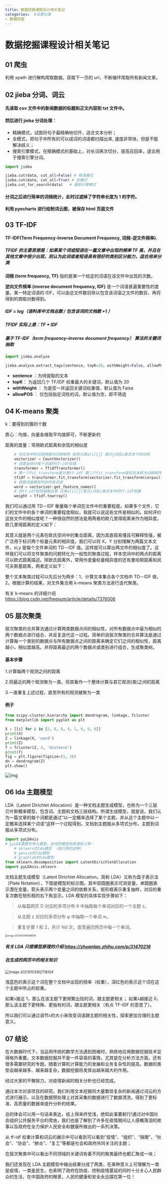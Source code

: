 ```yaml
---
title: 数据挖掘课程设计相关笔记
categories:  #设置分类
- 数据挖掘
---
```


# 数据挖掘课程设计相关笔记

## 01 爬虫

利用 xpath 进行解构爬取数据，获取下一页的 url，不断循环爬取所有新闻文章。

## 02 jieba 分词、词云

#### 先读取 csv 文件中的新闻数据的标题和正文内容到 txt 文件中。

#### 然后进行 jieba 分词处理：

- 精确模式，试图将句子最精确地切开，适合文本分析；
- 全模式，把句子中所有的可以成词的词语都扫描出来, 速度非常快，但是不能解决歧义；
- 搜索引擎模式，在精确模式的基础上，对长词再次切分，提高召回率，适合用于搜索引擎分词。

```python
import jieba

jieba.cut(data, cut_all=False) # 精准模式
jieba.cut(data, cut_all=True) # 全模式
jieba.cut_for_search(data)	 # 搜索引擎模式
```

#### 分词之后进行简单的词频统计，此时过滤掉了字符串长度为 1 的字符。

#### 利用 pyecharts 进行绘制词云图，被保存 html 页面文件

## 03 TF-IDF

#### TF-IDF(Term Frequency-Inverse Document Frequency, 词频-逆文件频率).

##### TFIDF 的主要思想是：如果某个词或短语在一篇文章中出现的频率 TF 高，并且在其他文章中很少出现，则认为此词或者短语具有很好的类别区分能力，适合用来分类

**词频 (term frequency, TF)** 指的是某一个给定的词语在该文件中出现的次数。

**逆向文件频率 (inverse document frequency, IDF)** 是一个词语普遍重要性的度量。某一特定词语的 IDF，可以由总文件数目除以包含该词语之文件的数目，再将得到的商取对数得到。

##### IDF = log（语料库中文档总数 / 包含该词的文档数 +1 ）

##### TFIDF 实际上是：TF \* IDF

##### 基于 TF-IDF（term frequency–inverse document frequency） 算法的关键词抽取

```python
import jieba.analyse

jieba.analyse.extract_tags(sentence, topK=20, withWeight=False, allowPOS=())
```

- **sentence** ：为待提取的文本
- **topK**： 为返回几个 TF/IDF 权重最大的关键词，默认值为 20
- **withWeight** ： 为是否一并返回关键词权重值，默认值为 False
- **allowPOS** ： 仅包括指定词性的词，默认值为空，即不筛选

## 04 K-means 聚类

k：要得到的簇的个数

质心：均值，向量各维取平均值即可，不断更新的

距离的度量：常用欧式距离和余弦的相似度

```python
	# 将文本中的词语转换为词频矩阵 矩阵元素a[i][j] 表示j词在i类文本下的词频
    vectorizer = CountVectorizer()
    # 该类会统计每个词语的tf-idf权值
    transformer = TfidfTransformer()
    # 第一个fit_transform是计算tf-idf 第二个fit_transform是将文本转为词频矩阵
    tfidf = transformer.fit_transform(vectorizer.fit_transform(corpus))
    # 获取词袋模型中的所有词语
    word = vectorizer.get_feature_names()
    # 将tf-idf矩阵抽取出来 元素a[i][j]表示j词在i类文本中的tf-idf权重
    weight = tfidf.toarray()
```

我们可以通过用 TD－IDF 衡量每个单词在文件中的重要程度。如果多个文件，它们的文件中的各个单词的重要程度相似，我就可以说这些文件是相似的。如何评价这些文件的相似度呢？一种很自然的想法是用两者的欧几里得距离来作为相异度，欧几里得距离的定义如下：

<!-- ![image-20210103154152791](C:\Users\Lenovo\AppData\Roaming\Typora\typora-user-images\image-20210103154152791.png) -->

其意义就是两个元素在欧氏空间中的集合距离，因为其直观易懂且可解释性强，被广泛用于标识两个标量元素的相异度。我们可以将 X，Y 分别理解为两篇文本文件，xi,y 是每个文件单词的 TD－IDF 值。这样就可以算出两文件的相似度了。这样我们可以将文件聚类的问题转化为一般性的聚类过程，样本空间中的两点的距离可以欧式距离描述。除欧氏距离外，常用作度量标量相异度的还有曼哈顿距离和闵可夫斯基距离，两者定义如下：

<!-- ![image-20210103154217134](C:\Users\Lenovo\AppData\Roaming\Typora\typora-user-images\image-20210103154217134.png) -->

整个文本聚类过程可以先后分为两步：1、计算文本集合各个文档中 TD－IDF 值，2，根据计算的结果，对文件集合用 k-means 聚类方法进行迭代聚类。

有关 k-means 的详细介绍 https://blog.csdn.net/freesum/article/details/7376006

## 05 层次聚类

层次聚类的合并算法通过计算两类数据点间的相似性，对所有数据点中最为相似的两个数据点进行组合，并反复迭代这一过程。简单的说层次聚类的合并算法是通过计算每一个类别的数据点与所有数据点之间的距离来确定它们之间的相似性，距离越小，相似度越高。并将距离最近的两个数据点或类别进行组合，生成聚类树。

#### 基本步骤

1.计算每两个观测之间的距离

2.将最近的两个观测聚为一类，将其看作一个整体计算与其它观测(类)之间的距离

3.一直重复上述过程，直至所有的观测被聚为一类

#### 例子

```python
from scipy.cluster.hierarchy import dendrogram, linkage, fcluster
from matplotlib import pyplot as plt

X = [[i] for i in [2, 8, 0, 4, 1, 9, 9, 0]]
print(X)
Z = linkage(X, 'ward')
print(Z)
f = fcluster(Z, 4, 'distance')
print(f)
fig = plt.figure(figsize=(5, 3))
dn = dendrogram(Z)
plt.show()
```

![img](https://img-blog.csdnimg.cn/20190301181326559.png?x-oss-process=image/watermark,type_ZmFuZ3poZW5naGVpdGk,shadow_10,text_aHR0cHM6Ly9ibG9nLmNzZG4ubmV0L3lpYm80OTIzODc=,size_16,color_FFFFFF,t_70)

## 06 lda 主题模型

LDA（Latent Dirichlet Allocation）是一种文档主题生成模型，也称为一个三层贝叶斯概率模型，包含词、主题和文档三层结构。所谓生成模型，就是说，我们认为一篇文章的每个词都是通过“以一定概率选择了某个主题，并从这个主题中以一定概率选择某个词语”这样一个过程得到。文档到主题服从多项式分布，主题到词服从多项式分布。

```python
import pyLDAvis
# pyLDA需要先导入模型，支持的模型的来源有三种：
	# sklearn的lda模型 （我们用的这种）
	# gensim的lda模型
	# graphlab的lda模型
from sklearn.decomposition import LatentDirichletAllocation
import pyLDAvis.sklearn
```

文档主题生成模型（Latent Dirichlet Allocation，简称 LDA）又称为盘子表示法（Plate Notation），下图是模型的标示图，其中双圆圈表示可测变量，单圆圈表示潜在变量，箭头表示两个变量之间的依赖关系，矩形框表示重复抽样，对应的重复次数在矩形框的右下角显示。LDA 模型的具体实现步骤如下：

> 从每篇网页 D 对应的多项分布 θ 中抽取每个单词对应的一个主题 z。

> 从主题 z 对应的多项分布 φ 中抽取一个单词 w。

> 重复步骤 1 和 2，共计 Nd 次，直至遍历网页中每一个单词。

<img src="C:\Users\Lenovo\AppData\Roaming\Typora\typora-user-images\image-20210103161446056.png" alt="image-20210103161446056" style="zoom: 50%;" />

##### 有关 LDA 只提模型原理的介绍 https://zhuanlan.zhihu.com/p/31470216

##### 在生成的网页中的相关知识

<img src="C:\Users\Lenovo\AppData\Roaming\Typora\typora-user-images\image-20210103162718104.png" alt="image-20210103162718104" style="zoom:80%;" />

浅蓝色的表示这个词在整个文档中出现的频率（权重），深红色的表示这个词在这个主题中所占的权重。

如果`λ`接近 1，那么在该主题下更频繁出现的词，跟主题更相关；
如果`λ`越接近 0，那么该主题下更特殊、更独有的词，跟主题更相关（有点 TF-IDF 的意思了）。

所以我们可以通过调节`λ`的大小来改变词语跟主题的相关性，探索更加合理的主题意义。

## 07 结论

在大数据时代下，当运用传统的数学方法遇到困难时，熟练地应用数据挖掘技术显得格外重要。文本数据挖掘并不是一件容易的事情，尤其是在分析方法方面，还有很多需要研究的专题。随着计算机计算能力的发展和业务复杂性的提高，数据的类型会越来越多、越来越复杂，数据挖掘将发挥出越来越大的作用。

经过大家的不懈努力，对疫情新闻的相关分析也已经完成。

通过本次对该项目的研究，我们利用文本挖掘将大量繁琐复杂的新闻通过词云的方式进行展示，以及在数据预处理上对其采集的数据进行了数据清洗，得到了更标准、高质量的数据来提升分析的结果。

总的体会可以用一句话来表达，纸上得来终觉浅，绝知此事要躬行!通过对中国社会组织公共服务平台的爬虫，我们也是了解到了许多在疫情期间让人感概落泪的故事以及政府在全力保护人民安全和健康所做出的一系列决策。

从 tf-idf 权重计算和词云的展示中可以看到可以看到“疫情”、“组织”、“捐赠”、“社会”、“协会”、“肺炎”、“复工”等都是社会和政府共同关注的主题；

在层次聚类中可以看出不同领域的关键词有着不同的聚类最终也都汇聚成一块；

我们还发现在 LDA 主题模型中输出结果分成了两类，在某种意义上可理解为一类是疫情，一类是民生，也表明了政府在防疫、控制疫情蔓延的同时十分关心人民群众的生活，在中国政府的眼里，人民的健康和安全永远摆在第一位！
